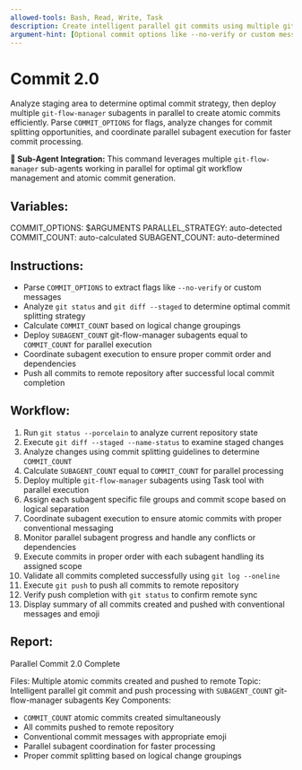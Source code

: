 ```yaml
---
allowed-tools: Bash, Read, Write, Task
description: Create intelligent parallel git commits using multiple git-flow-manager subagents
argument-hint: [Optional commit options like --no-verify or custom message]
---
```


# Commit 2.0

Analyze staging area to determine optimal commit strategy, then deploy multiple `git-flow-manager` subagents in parallel to create atomic commits efficiently. Parse `COMMIT_OPTIONS` for flags, analyze changes for commit splitting opportunities, and coordinate parallel subagent execution for faster commit processing.

**🤖 Sub-Agent Integration:** This command leverages multiple `git-flow-manager` sub-agents working in parallel for optimal git workflow management and atomic commit generation.

## Variables:
COMMIT_OPTIONS: $ARGUMENTS
PARALLEL_STRATEGY: auto-detected
COMMIT_COUNT: auto-calculated
SUBAGENT_COUNT: auto-determined

## Instructions:

- Parse `COMMIT_OPTIONS` to extract flags like `--no-verify` or custom messages
- Analyze `git status` and `git diff --staged` to determine optimal commit splitting strategy
- Calculate `COMMIT_COUNT` based on logical change groupings
- Deploy `SUBAGENT_COUNT` git-flow-manager subagents equal to `COMMIT_COUNT` for parallel execution
- Coordinate subagent execution to ensure proper commit order and dependencies
- Push all commits to remote repository after successful local commit completion

## Workflow:

1. Run `git status --porcelain` to analyze current repository state
2. Execute `git diff --staged --name-status` to examine staged changes
3. Analyze changes using commit splitting guidelines to determine `COMMIT_COUNT`
4. Calculate `SUBAGENT_COUNT` equal to `COMMIT_COUNT` for parallel processing
5. Deploy multiple `git-flow-manager` subagents using Task tool with parallel execution
6. Assign each subagent specific file groups and commit scope based on logical separation
7. Coordinate subagent execution to ensure atomic commits with proper conventional messaging
8. Monitor parallel subagent progress and handle any conflicts or dependencies
9. Execute commits in proper order with each subagent handling its assigned scope
10. Validate all commits completed successfully using `git log --oneline`
11. Execute `git push` to push all commits to remote repository
12. Verify push completion with `git status` to confirm remote sync
13. Display summary of all commits created and pushed with conventional messages and emoji

## Report:

Parallel Commit 2.0 Complete

Files: Multiple atomic commits created and pushed to remote
Topic: Intelligent parallel git commit and push processing with `SUBAGENT_COUNT` git-flow-manager subagents
Key Components:
- `COMMIT_COUNT` atomic commits created simultaneously
- All commits pushed to remote repository
- Conventional commit messages with appropriate emoji
- Parallel subagent coordination for faster processing
- Proper commit splitting based on logical change groupings